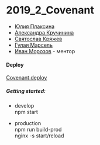 # 2019_2_Covenant

* [Юлия Плаксина](https://github.com/yuliaplaksina)
* [Александра Кручинина](https://github.com/krulex98)
* [Святослав Кряжев](https://github.com/shadkain)
* [Гулая Марсель](https://github.com/Marshality)
* [Иван Морозов](https://github.com/Xatabch) - ментор


#### Deploy
[Covenant deploy](https://covenant.fun)

##### Getting started:
* develop \
    npm start
    
* production \
    npm run build-prod \
    nginx -s start/reload
